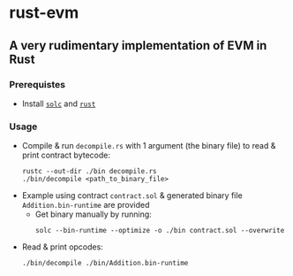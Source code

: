 # rust-evm

## A very rudimentary implementation of EVM in Rust

### Prerequistes

- Install [`solc`](https://docs.soliditylang.org/en/v0.8.7/installing-solidity.html) and [`rust`](https://www.rust-lang.org/tools/install)

### Usage

- Compile & run `decompile.rs` with 1 argument (the binary file) to read & print contract bytecode:
  ```
  rustc --out-dir ./bin decompile.rs
  ./bin/decompile <path_to_binary_file>
  ```
- Example using contract `contract.sol` & generated binary file `Addition.bin-runtime` are provided
  - Get binary manually by running:
    ```
    solc --bin-runtime --optimize -o ./bin contract.sol --overwrite
    ```
- Read & print opcodes:
  ```
  ./bin/decompile ./bin/Addition.bin-runtime
  ```

